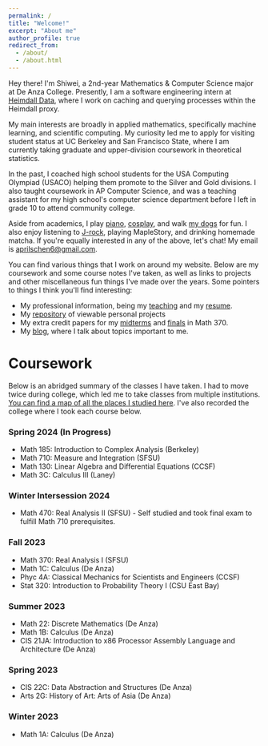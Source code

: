 ```yaml
---
permalink: /
title: "Welcome!"
excerpt: "About me"
author_profile: true
redirect_from: 
  - /about/
  - /about.html
---
```


Hey there! I'm Shiwei, a 2nd-year Mathematics & Computer Science major at De Anza College. Presently, I am a software engineering intern at [Heimdall Data](https://www.heimdalldata.com/), where I work on caching and querying processes within the Heimdall proxy.

My main interests are broadly in applied mathematics, specifically machine learning, and scientific computing. My curiosity led me to apply for visiting student status at UC Berkeley and San Francisco State, where I am currently taking graduate and upper-division coursework in theoretical statistics.

In the past, I coached high school students for the USA Computing Olympiad (USACO) helping them promote to the Silver and Gold divisions. I also taught coursework in AP Computer Science, and was a teaching assistant for my high school's computer science department before I left in grade 10 to attend community college.

Aside from academics, I play [piano](https://www.youtube.com/channel/UCAdBU-8zvj-W6T5hzwg3VrA), [cosplay](https://www.youtube.com/watch?v=dQw4w9WgXcQ), and walk [my dogs](https://www.instagram.com/inothedoggo/) for fun. I also enjoy listening to [J-rock](https://www.youtube.com/playlist?list=PLnsZ9UjamIkTBK26_Nt_6wurpP1opkfr2), playing MapleStory, and drinking homemade matcha. If you're equally interested in any of the above, let's chat! My email is [aprilschen6@gmail.com](mailto:aprilschen6@gmail.com).

You can find various things that I work on around my website. Below are my coursework and some course notes I've taken, as well as links to projects and other miscellaneous fun things I've made over the years. Some pointers to things I think you'll find interesting:

 - My professional information, being my [teaching](/teaching) and my [resume](/files/resume.pdf).
 - My [repository](https://github.com/aprilschen) of viewable personal projects
 - My extra credit papers for my [midterms](/files/math370midterm.pdf) and [finals](/files/math370final.pdf) in Math 370.
 - My [blog](/year-archive), where I talk about topics important to me.

Coursework
======
Below is an abridged summary of the classes I have taken. I had to move twice during college, which led me to take classes from multiple institutions. [You can find a map of all the places I studied here](https://www.google.com/maps/d/u/0/edit?mid=1K0NMvEEmINhwXccseOiFNXS8M_5wTiM&usp=sharing). I've also recorded the college where I took each course below.


### Spring 2024 (In Progress)
 - Math 185: Introduction to Complex Analysis (Berkeley)
 - Math 710: Measure and Integration (SFSU)
 - Math 130: Linear Algebra and Differential Equations (CCSF)
 - Math 3C: Calculus III (Laney)

### Winter Intersession 2024
 - Math 470: Real Analysis II (SFSU) - Self studied and took final exam to fulfill Math 710 prerequisites.

### Fall 2023
 - Math 370: Real Analysis I (SFSU)
 - Math 1C: Calculus (De Anza)
 - Phyc 4A: Classical Mechanics for Scientists and Engineers (CCSF)
 - Stat 320: Introduction to Probability Theory I (CSU East Bay)

### Summer 2023
 - Math 22: Discrete Mathematics (De Anza)
 - Math 1B: Calculus (De Anza)
 - CIS 21JA: Introduction to x86 Processor Assembly Language and Architecture (De Anza)

### Spring 2023
 - CIS 22C: Data Abstraction and Structures (De Anza)
 - Arts 2G: History of Art: Arts of Asia (De Anza)

### Winter 2023
 - Math 1A: Calculus (De Anza)